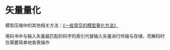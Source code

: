 # 矢量量化

模型压缩中的其他相关方法：[《一些常见的模型量化方法》](../人工智能/quant.md)

用码书中与输入矢量最匹配的码字的索引代替输入矢量进行传输与存储，而解码时仅需要简单地查表操作